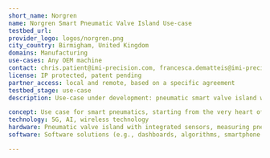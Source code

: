 ```yaml
---
short_name: Norgren
name: Norgren Smart Pneumatic Valve Island Use-case
testbed_url: 
provider_logo: logos/norgren.png
city_country: Birmigham, United Kingdom
domains: Manufacturing
use-cases: Any OEM machine
contact: chris.patient@imi-precision.com, francesca.dematteis@imi-precision.com
license: IP protected, patent pending 
partner_access: local and remote, based on a specific agreement
testbed_stage: use-case
description: Use-case under development: pneumatic smart valve island with integrated sensing capabilities, edge data processing; local (on-local-display and/or PLC) and remote data visualization, including on the cloud. Currently, product in prototype phase; physical demo rig available. Patent pending. 

concept: Use case for smart pneumatics, starting from the very heart of a pneumatics system, thus the valve island. Test & learn about AI, machine learning, 5G, wireless technology, APIs
technology: 5G, AI, wireless technology
hardware: Pneumatic valve island with integrated sensors, measuring pneumatics KPIs, (e.g., pressure, flow), predicting life cycle, monitoring air consumption, monitoring components up-/down-stream, faults identification; IIoT gateway (OPC-UA and MQTT communication).
software: Software solutions (e.g., dashboards, algorithms, smartphone app) to provide actionable insights and pneumatics utilization best advice

---
```

